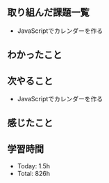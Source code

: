 ## 取り組んだ課題一覧
- JavaScriptでカレンダーを作る 
## わかったこと
## 次やること
- JavaScriptでカレンダーを作る
## 感じたこと
## 学習時間
- Today: 1.5h
- Total: 826h